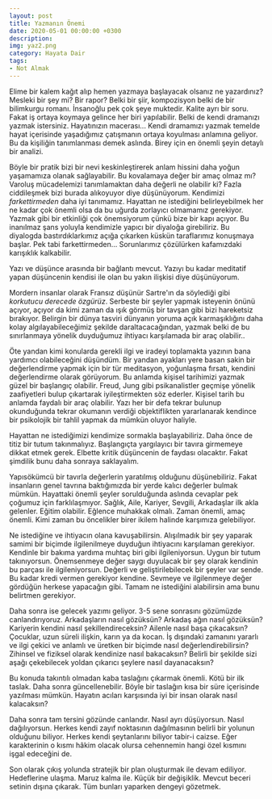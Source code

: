 ```yaml
---
layout: post
title: Yazmanın Önemi
date: 2020-05-01 00:00:00 +0300
description: 
img: yaz2.png
category: Hayata Dair
tags: 
- Not Almak
---
```


Elime bir kalem kağıt alıp hemen yazmaya başlayacak olsanız ne yazardınız? Mesleki bir şey mi? Bir rapor? Belki bir şiir, kompozisyon belki de bir bilimkurgu romanı. İnsanoğlu pek çok şeye muktedir. Kalite ayrı bir soru. Fakat iş ortaya koymaya gelince her biri yapılabilir. Belki de kendi dramanızı yazmak istersiniz. Hayatınızın macerası... Kendi dramamızı yazmak temelde hayat içerisinde yaşadığımız çatışmanın ortaya koyulması anlamına geliyor. Bu da kişiliğin tanımlanması demek aslında. Birey için en önemli şeyin detaylı bir analizi.
 
Böyle bir pratik bizi bir nevi keskinleştirerek anlam hissini daha yoğun yaşamamıza olanak sağlayabilir. Bu kovalamaya değer bir amaç olmaz mı? Varoluş mücadelemizi tanımlamaktan daha değerli ne olabilir ki? Fazla ciddileşmek bizi burada alıkoyuyor diye düşünüyorum. Kendimizi *farkettirmeden* daha iyi tanımamız. Hayattan ne istediğini belirleyebilmek her ne kadar çok önemli olsa da bu uğurda zorlayıcı olmamamız gerekiyor. Yazmak gibi bir etkinliği çok önemsiyorum çünkü bize bir kapı açıyor. Bu inanılmaz şans yoluyla kendimizle yapıcı bir diyaloğa girebiliriz. Bu diyalogda bastırdıklarkımız açığa çıkarken küskün taraflarımız konuşmaya başlar. Pek tabi farkettirmeden... Sorunlarımız çözülürken kafamızdaki karışıklık kalkabilir.

Yazı ve düşünce arasında bir bağlantı mevcut. Yazıyı bu kadar meditatif yapan düşüncenin kendisi ile olan bu yakın ilişkisi diye düşünüyorum.

Mordern insanlar olarak Fransız düşünür Sartre'ın da söylediği gibi *korkutucu derecede özgürüz*. Serbeste bir şeyler yapmak isteyenin önünü açıyor, açıyor da kimi zaman da ışık görmüş bir tavşan gibi bizi hareketsiz bırakıyor. Belirgin bir dünya tasviri dünyanın yoruma açık karmaşıklığını daha kolay algılayabileceğimiz şekilde daraltacacağından, yazmak belki de bu sınırlanmaya yönelik duyduğumuz ihtiyacı karşılamada bir araç olabilir..

Öte yandan kimi konularda gerekli ilgi ve iradeyi toplamakta yazının bana yardımcı olabileceğini düşündüm. Bir yandan ayakları yere basan sakin bir değerlendirme yapmak için bir tür meditasyon, yoğunlaşma fırsatı, kendini değerlendirme olarak görüyorum. Bu anlamda kişisel tarihimizi yazmak güzel bir başlangıç olabilir. Freud, Jung gibi psikanalistler geçmişe yönelik zaafiyetleri bulup çıkartarak iyileştirmekten söz ederler. Kişisel tarih bu anlamda faydalı bir araç olabilir. Yazı her bir defa tekrar bulunup okunduğunda tekrar okumanın verdiği objektiflikten yararlanarak kendince bir psikolojik bir tahlil yapmak da mümkün oluyor haliyle.

Hayattan ne istediğimizi kendimize sormakla başlayabiliriz. Daha önce de titiz bir tutum takınmalıyız. Başlangıçta yargılayıcı bir tavıra girmemeye dikkat etmek gerek. Elbette kritik düşüncenin de faydası olacaktır. Fakat şimdilik bunu daha sonraya saklayalım.

Yapısökümcü bir tavırla değerlerin yaratılmış olduğunu düşünebiliriz. Fakat insanların genel tavrına baktığımızda bir yerde kalıcı değerler bulmak mümkün. Hayattaki önemli şeyler sorulduğunda aslında cevaplar pek çoğumuz için farklılaşmıyor. Sağlık, Aile, Kariyer, Sevgili, Arkadaşlar ilk akla gelenler. Eğitim olabilir. Eğlence muhakkak olmalı. Zaman önemli, amaç önemli. Kimi zaman bu öncelikler birer ikilem halinde karşımıza gelebiliyor.

Ne istediğine ve ihtiyacın olana kavuşabilirsin. Alışılmadık bir şey yaparak samimi bir biçimde ilgilenilmeye duyduğun ihtiyacını karşılaman gerekiyor. Kendinle bir bakıma yardıma muhtaç biri gibi ilgileniyorsun. Uygun bir tutum takınıyorsun. Önemsenmeye değer saygı duyulacak bir şey olarak kendinin bu parçası ile ilgileniyorsun. Değerli ve geliştirilebilecek bir şeyler var sende. Bu kadar kredi vermen gerekiyor kendine. Sevmeye ve ilgilenmeye değer gördüğün herkese yapacağın gibi. Tamam ne istediğini alabilirsin ama bunu belirtmen gerekiyor. 

Daha sonra ise gelecek yazımı geliyor. 3-5 sene sonrasını gözümüzde canlandırıyoruz. Arkadaşların nasıl gözüksün? Arkadaş ağın nasıl gözüksün? Kariyerin kendini nasıl şekillendireceksin? Ailenle nasıl başa çıkacaksın? Çocuklar, uzun süreli ilişkin, karın ya da kocan. İş dışındaki zamanını yararlı ve ilgi çekici ve anlamlı ve üretken bir biçimde nasıl değerlendirebilirsin? Zihinsel ve fiziksel olarak kendinize nasıl bakacaksın? Belirli bir şekilde sizi aşağı çekebilecek yoldan çıkarıcı şeylere nasıl dayanacaksın?

Bu konuda takıntılı olmadan kaba taslağını çıkarmak önemli. Kötü bir ilk taslak. Daha sonra güncellenebilir. Böyle bir taslağın kısa bir süre içerisinde yazılması mümkün. Hayatın acıları karşısında iyi bir insan olarak nasıl kalacaksın? 

Daha sonra tam tersini gözünde canlandır. Nasıl ayrı düşüyorsun. Nasıl dağılıyorsun. Herkes kendi zayıf noktasının dağılmasının belirli bir yolunun olduğunu biliyor. Herkes kendi şeytanlarını biliyor tabir-i caizse. Eğer karakterinin o kısmı hâkim olacak olursa cehennemin hangi özel kısmını işgal edeceğini de. 

Son olarak çıkış yolunda stratejik bir plan oluşturmak ile devam ediliyor. Hedeflerine ulaşma. Maruz kalma ile. Küçük bir değişiklik. Mevcut beceri setinin dışına çıkarak.
Tüm bunları yaparken dengeyi gözetmek.
